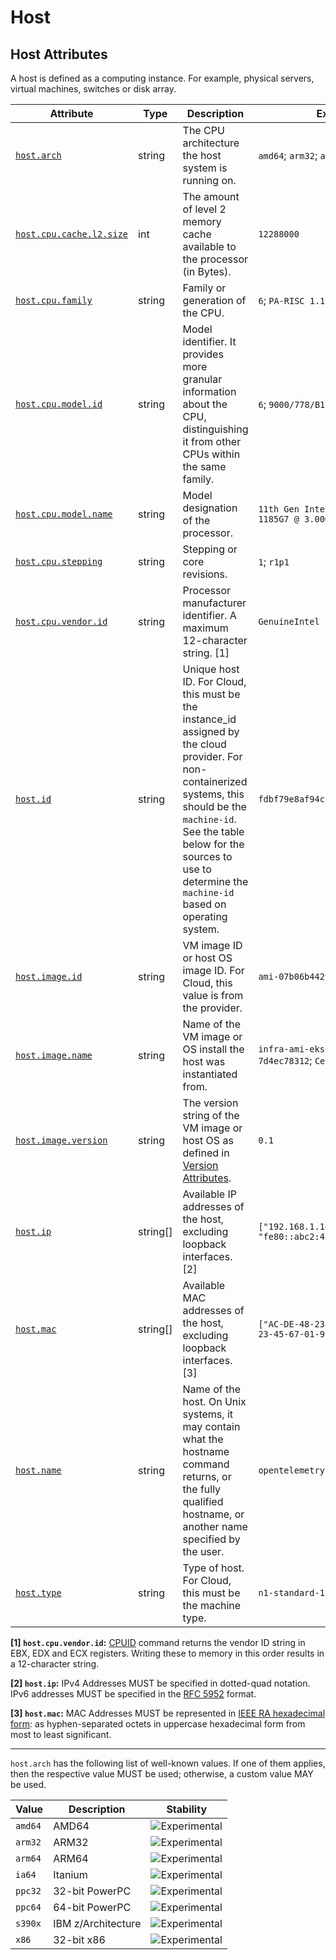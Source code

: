 <!--- Hugo front matter used to generate the website version of this page:
--->

<!-- NOTE: THIS FILE IS AUTOGENERATED. DO NOT EDIT BY HAND. -->
<!-- see templates/registry/markdown/attribute_namespace.md.j2 -->

# Host

## Host Attributes

A host is defined as a computing instance. For example, physical servers, virtual machines, switches or disk array.

| Attribute                                                                                  | Type     | Description                                                                                                                                                                                                                                                 | Examples                                                       | Stability                                                        |
| ------------------------------------------------------------------------------------------ | -------- | ----------------------------------------------------------------------------------------------------------------------------------------------------------------------------------------------------------------------------------------------------------- | -------------------------------------------------------------- | ---------------------------------------------------------------- |
| <a id="host-arch" href="#host-arch">`host.arch`</a>                                        | string   | The CPU architecture the host system is running on.                                                                                                                                                                                                         | `amd64`; `arm32`; `arm64`                                      | ![Experimental](https://img.shields.io/badge/-experimental-blue) |
| <a id="host-cpu-cache-l2-size" href="#host-cpu-cache-l2-size">`host.cpu.cache.l2.size`</a> | int      | The amount of level 2 memory cache available to the processor (in Bytes).                                                                                                                                                                                   | `12288000`                                                     | ![Experimental](https://img.shields.io/badge/-experimental-blue) |
| <a id="host-cpu-family" href="#host-cpu-family">`host.cpu.family`</a>                      | string   | Family or generation of the CPU.                                                                                                                                                                                                                            | `6`; `PA-RISC 1.1e`                                            | ![Experimental](https://img.shields.io/badge/-experimental-blue) |
| <a id="host-cpu-model-id" href="#host-cpu-model-id">`host.cpu.model.id`</a>                | string   | Model identifier. It provides more granular information about the CPU, distinguishing it from other CPUs within the same family.                                                                                                                            | `6`; `9000/778/B180L`                                          | ![Experimental](https://img.shields.io/badge/-experimental-blue) |
| <a id="host-cpu-model-name" href="#host-cpu-model-name">`host.cpu.model.name`</a>          | string   | Model designation of the processor.                                                                                                                                                                                                                         | `11th Gen Intel(R) Core(TM) i7-1185G7 @ 3.00GHz`               | ![Experimental](https://img.shields.io/badge/-experimental-blue) |
| <a id="host-cpu-stepping" href="#host-cpu-stepping">`host.cpu.stepping`</a>                | string   | Stepping or core revisions.                                                                                                                                                                                                                                 | `1`; `r1p1`                                                    | ![Experimental](https://img.shields.io/badge/-experimental-blue) |
| <a id="host-cpu-vendor-id" href="#host-cpu-vendor-id">`host.cpu.vendor.id`</a>             | string   | Processor manufacturer identifier. A maximum 12-character string. [1]                                                                                                                                                                                       | `GenuineIntel`                                                 | ![Experimental](https://img.shields.io/badge/-experimental-blue) |
| <a id="host-id" href="#host-id">`host.id`</a>                                              | string   | Unique host ID. For Cloud, this must be the instance_id assigned by the cloud provider. For non-containerized systems, this should be the `machine-id`. See the table below for the sources to use to determine the `machine-id` based on operating system. | `fdbf79e8af94cb7f9e8df36789187052`                             | ![Experimental](https://img.shields.io/badge/-experimental-blue) |
| <a id="host-image-id" href="#host-image-id">`host.image.id`</a>                            | string   | VM image ID or host OS image ID. For Cloud, this value is from the provider.                                                                                                                                                                                | `ami-07b06b442921831e5`                                        | ![Experimental](https://img.shields.io/badge/-experimental-blue) |
| <a id="host-image-name" href="#host-image-name">`host.image.name`</a>                      | string   | Name of the VM image or OS install the host was instantiated from.                                                                                                                                                                                          | `infra-ami-eks-worker-node-7d4ec78312`; `CentOS-8-x86_64-1905` | ![Experimental](https://img.shields.io/badge/-experimental-blue) |
| <a id="host-image-version" href="#host-image-version">`host.image.version`</a>             | string   | The version string of the VM image or host OS as defined in [Version Attributes](/docs/resource/README.md#version-attributes).                                                                                                                              | `0.1`                                                          | ![Experimental](https://img.shields.io/badge/-experimental-blue) |
| <a id="host-ip" href="#host-ip">`host.ip`</a>                                              | string[] | Available IP addresses of the host, excluding loopback interfaces. [2]                                                                                                                                                                                      | `["192.168.1.140", "fe80::abc2:4a28:737a:609e"]`               | ![Experimental](https://img.shields.io/badge/-experimental-blue) |
| <a id="host-mac" href="#host-mac">`host.mac`</a>                                           | string[] | Available MAC addresses of the host, excluding loopback interfaces. [3]                                                                                                                                                                                     | `["AC-DE-48-23-45-67", "AC-DE-48-23-45-67-01-9F"]`             | ![Experimental](https://img.shields.io/badge/-experimental-blue) |
| <a id="host-name" href="#host-name">`host.name`</a>                                        | string   | Name of the host. On Unix systems, it may contain what the hostname command returns, or the fully qualified hostname, or another name specified by the user.                                                                                                | `opentelemetry-test`                                           | ![Experimental](https://img.shields.io/badge/-experimental-blue) |
| <a id="host-type" href="#host-type">`host.type`</a>                                        | string   | Type of host. For Cloud, this must be the machine type.                                                                                                                                                                                                     | `n1-standard-1`                                                | ![Experimental](https://img.shields.io/badge/-experimental-blue) |

**[1] `host.cpu.vendor.id`:** [CPUID](https://wiki.osdev.org/CPUID) command returns the vendor ID string in EBX, EDX and ECX registers. Writing these to memory in this order results in a 12-character string.

**[2] `host.ip`:** IPv4 Addresses MUST be specified in dotted-quad notation. IPv6 addresses MUST be specified in the [RFC 5952](https://www.rfc-editor.org/rfc/rfc5952.html) format.

**[3] `host.mac`:** MAC Addresses MUST be represented in [IEEE RA hexadecimal form](https://standards.ieee.org/wp-content/uploads/import/documents/tutorials/eui.pdf): as hyphen-separated octets in uppercase hexadecimal form from most to least significant.

---

`host.arch` has the following list of well-known values. If one of them applies, then the respective value MUST be used; otherwise, a custom value MAY be used.

| Value   | Description        | Stability                                                        |
| ------- | ------------------ | ---------------------------------------------------------------- |
| `amd64` | AMD64              | ![Experimental](https://img.shields.io/badge/-experimental-blue) |
| `arm32` | ARM32              | ![Experimental](https://img.shields.io/badge/-experimental-blue) |
| `arm64` | ARM64              | ![Experimental](https://img.shields.io/badge/-experimental-blue) |
| `ia64`  | Itanium            | ![Experimental](https://img.shields.io/badge/-experimental-blue) |
| `ppc32` | 32-bit PowerPC     | ![Experimental](https://img.shields.io/badge/-experimental-blue) |
| `ppc64` | 64-bit PowerPC     | ![Experimental](https://img.shields.io/badge/-experimental-blue) |
| `s390x` | IBM z/Architecture | ![Experimental](https://img.shields.io/badge/-experimental-blue) |
| `x86`   | 32-bit x86         | ![Experimental](https://img.shields.io/badge/-experimental-blue) |

